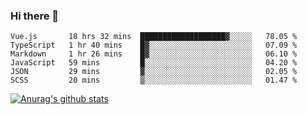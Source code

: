 ### Hi there 👋



<!--
**webB1an/webB1an** is a ✨ _special_ ✨ repository because its `README.md` (this file) appears on your GitHub profile.

Here are some ideas to get you started:

- 🔭 I’m currently working on ...
- 🌱 I’m currently learning ...
- 👯 I’m looking to collaborate on ...
- 🤔 I’m looking for help with ...
- 💬 Ask me about ...
- 📫 How to reach me: ...
- 😄 Pronouns: ...
- ⚡ Fun fact: ...
-->

<!--START_SECTION:waka-->

```text
Vue.js       18 hrs 32 mins  ███████████████████▓░░░░░   78.05 %
TypeScript   1 hr 40 mins    █▓░░░░░░░░░░░░░░░░░░░░░░░   07.09 %
Markdown     1 hr 26 mins    █▓░░░░░░░░░░░░░░░░░░░░░░░   06.10 %
JavaScript   59 mins         █░░░░░░░░░░░░░░░░░░░░░░░░   04.20 %
JSON         29 mins         ▓░░░░░░░░░░░░░░░░░░░░░░░░   02.05 %
SCSS         20 mins         ▒░░░░░░░░░░░░░░░░░░░░░░░░   01.47 %
```

<!--END_SECTION:waka-->


[![Anurag's github stats](https://github-readme-stats.vercel.app/api?username=webB1an&show_icons=true&theme=radical)](https://github.com/anuraghazra/github-readme-stats)

